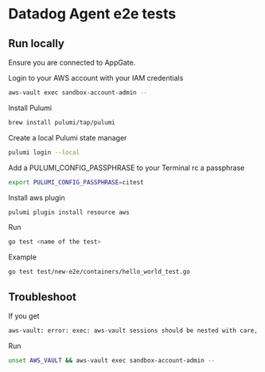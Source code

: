 # Datadog Agent e2e tests

## Run locally

Ensure you are connected to AppGate.

Login to your AWS account with your IAM credentials

```bash
aws-vault exec sandbox-account-admin --
```

Install Pulumi

```bash
brew install pulumi/tap/pulumi
```

Create a local Pulumi state manager

```bash
pulumi login --local
```

Add a PULUMI_CONFIG_PASSPHRASE to your Terminal rc a passphrase

```bash
export PULUMI_CONFIG_PASSPHRASE=citest
```

Install aws plugin

```bash
pulumi plugin install resource aws
```

Run

```bash
go test <name of the test>
```

Example

```bash
go test test/new-e2e/containers/hello_world_test.go
```

## Troubleshoot

If you get

```bash
aws-vault: error: exec: aws-vault sessions should be nested with care, unset $AWS_VAULT to force
```

Run

```bash
unset AWS_VAULT && aws-vault exec sandbox-account-admin --
```
